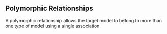 ## Polymorphic Relationships

A polymorphic relationship allows the target model to belong to more than one type of model using a single association.
